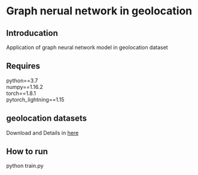 # Graph nerual network in geolocation
## Introducation
Application of graph neural network model in geolocation dataset

## Requires
python==3.7 <br/>
numpy==1.16.2<br/>
torch==1.8.1<br/>
pytorch_lightning==1.15


## geolocation datasets
Download and Details in [here](https://github.com/afshinrahimi/geographconv)

## How to run 
python train.py
